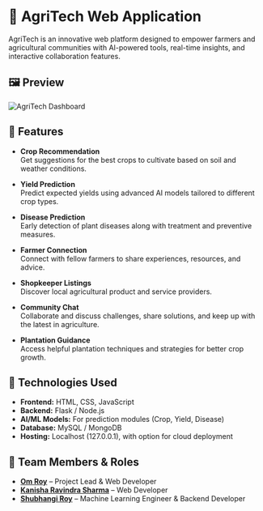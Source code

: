 # 🌾 AgriTech Web Application

AgriTech is an innovative web platform designed to empower farmers and agricultural communities with AI-powered tools, real-time insights, and interactive collaboration features.

## 🖼️ Preview

![AgriTech Dashboard](https://github.com/omroy07/AgriTech/blob/main/image/Screenshot%202025-06-03%20111019.png)

## 🌟 Features

- **Crop Recommendation**  
  Get suggestions for the best crops to cultivate based on soil and weather conditions.

- **Yield Prediction**  
  Predict expected yields using advanced AI models tailored to different crop types.

- **Disease Prediction**  
  Early detection of plant diseases along with treatment and preventive measures.

- **Farmer Connection**  
  Connect with fellow farmers to share experiences, resources, and advice.

- **Shopkeeper Listings**  
  Discover local agricultural product and service providers.

- **Community Chat**  
  Collaborate and discuss challenges, share solutions, and keep up with the latest in agriculture.

- **Plantation Guidance**  
  Access helpful plantation techniques and strategies for better crop growth.

## 🚀 Technologies Used

- **Frontend:** HTML, CSS, JavaScript  
- **Backend:** Flask / Node.js 
- **AI/ML Models:** For prediction modules (Crop, Yield, Disease)  
- **Database:** MySQL / MongoDB  
- **Hosting:** Localhost (127.0.0.1), with option for cloud deployment

## 👥 Team Members & Roles

- **[Om Roy](https://github.com/omroy07)** – Project Lead & Web Developer  
- **[Kanisha Ravindra Sharma](https://github.com/KanishaSharma11)** – Web Developer  
- **[Shubhangi Roy](https://github.com/ShubhangiRoy12)** – Machine Learning Engineer & Backend Developer

